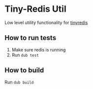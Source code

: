 # Tiny-Redis Util
Low level utility functionality for [tinyredis](https://github.com/adilbaig/Tiny-Redis)

## How to run tests
1. Make sure redis is running
2. Run `dub test`

## How to build
Run `dub build`
